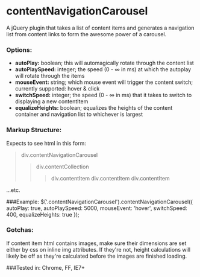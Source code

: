 contentNavigationCarousel
=====================

A jQuery plugin that takes a list of content items and generates a navigation list from content links to form the awesome power of a carousel.

### Options:
* **autoPlay:** boolean; this will automagically rotate through the content list
* **autoPlaySpeed:** integer; the speed (0 - ∞ in ms) at which the autoplay will rotate through the items
* **mouseEvent:** string; which mouse event will trigger the content switch; currently supported: hover & click
* **switchSpeed:** integer; the speed (0 - ∞ in ms) that it takes to switch to displaying a new contentItem
* **equalizeHeights:** boolean; equalizes the heights of the content container and navigation list to whichever is largest

### Markup Structure:

Expects to see html in this form:

> div.contentNavigationCarousel
> > div.contentCollection
> > > div.contentItem
> > > div.contentItem
> > > div.contentItem
   
...etc.

###Example:
	$('.contentNavigationCarousel').contentNavigationCarousel({
		autoPlay: true,
		autoPlaySpeed: 5000,
		mouseEvent: 'hover',
		switchSpeed: 400,
        equalizeHeights: true
	});
	
### Gotchas:

If content item html contains images, make sure their dimensions are set either by css on inline img attributes. If they're not, height calculations will likely be off as they're calculated before the images are finished loading.	

###Tested in: 
Chrome, FF, IE7+